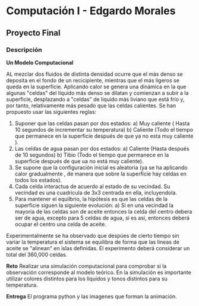 # Computación I - Edgardo Morales
## Proyecto Final

### Descripción

**Un Modelo Computacional**

AL mezclar dos fluidos de distinta densidad ocurre que el más denso se deposita en el fondo de un recicipiente, mientras que el más ligeros se queda en la superficie. Aplicando calor se genera una dinámica en la que algunas "celdas" del líquido más denso se dilatan y comienzan a subir a la superficie, desplazando a "celdas" de liquido más liviano que está frío y, por tanto, relativamente más pesado que las celdas calientes. Se han propuesto usar las siguientes reglas:
1. Suponer que las celdas pasan por dos estados:
  a) Muy caliente ( Hasta 10 segundos de incrementar su temperatura)
  b) Caliente (Todo el tiempo que permanece en la superficie después de que ya no esta muy caliente ).
3. Las celdas de agua pasan por dos estados:
  a) Caliente (Hasta después de 10 segundos)
  b) Tibio (Todo el tiempo que permanece en la superficie después de que ua no está muy caliente).
4. Se supone que la configuración inicial es aleatoria (ya se ha aplicando calor gradualmente , de manera que sobre la superficie hay celdas en todos los estados).
5. Cada celda interactua de acuerdo al estado de su vecindad. Su vecindad es una cuadricula de 3x3 centrada en ella, incluyendola.
6. Para mantener el equilbrio, la hipótesis es que las celdas de la superficie siguen la siguiente evolución:
  a) Si en una vecindad la mayoria de las celdas son de aceite entonces la celda del centro debera ser de agua, excepto para 5 celdas de agua, si es así, entonces deberá ocupar el centro una celda de aceite.
  
Experimentalmente se ha observado que despúes de cierto tiempo sin variar la temperatura el sistema se equilibra de forma que las lineas de aceite se "alinean" en islas definidas. El experimento deberá considerar un total del 360,000 celdas.

**Reto**
Realizar una simulación computacional para comprobar si la observación corresponde al modelo teórico. En la simulación es importante utilizar colores distintos para los líquidos y tonos distintos para su temperatura.

**Entrega**
El programa python y las imagenes que forman la animación.
